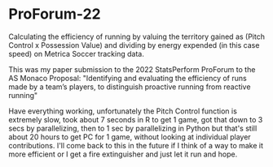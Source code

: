# ProForum-22
Calculating the efficiency of running by valuing the territory gained as (Pitch Control x Possession Value) and dividing by energy expended (in this case speed) on Metrica Soccer tracking data. 

This was my paper submission to the 2022 StatsPerform ProForum to the AS Monaco Proposal:
"Identifying and evaluating the efficiency of runs made by a team’s players, to distinguish proactive running from reactive running"


Have everything working, unfortunately the Pitch Control function is extremely slow, took about 7 seconds in R to get 1 game, got that down to 3 secs by parallelizing, then to 1 sec by parallelizing in Python but that's still about 20 hours to get PC for 1 game, without looking at individual player contributions. 
I'll come back to this in the future if I think of a way to make it more efficient or I get a fire extinguisher and just let it run and hope.
